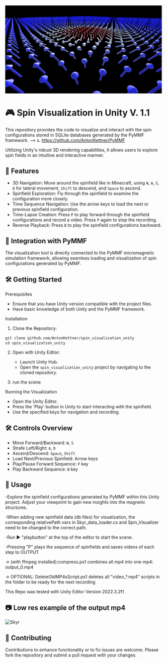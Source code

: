 ![Skyr](Assets/ReadmeAssets/Skyr_orig.png)
# 🎮 Spin Visualization in Unity V. 1.1

This repository provides the code to visualize and interact with the spin configurations stored in SQLite databases generated by the PyMMF framework. --> s. https://github.com/AntonKettner/PyMMF

Utilizing Unity's robust 3D rendering capabilities, it allows users to explore spin fields in an intuitive and interactive manner.

## 🎨 Features

- 3D Navigation: Move around the spinfield like in Minecraft, using `W`, `A`, `S`, `D` for lateral movement, `Shift` to descend, and `Space` to ascend.
- Spinfield Exploration: Fly through the spinfield to examine the configuration more closely.
- Time Sequence Navigation: Use the arrow keys to load the next or previous spinfield configuration.
- Time-Lapse Creation: Press `P` to play forward through the spinfield configurations and record a video. Press `P` again to stop the recording.
- Reverse Playback: Press `B` to play the spinfield configurations backward.

## 🔗 Integration with PyMMF

The visualization tool is directly connected to the PyMMF micromagnetic simulation framework, allowing seamless loading and visualization of spin configurations generated by PyMMF.

## 🛠️ Getting Started

Prerequisites

- Ensure that you have Unity version compatible with the project files.
- Have basic knowledge of both Unity and the PyMMF framework.

Installation

1. Clone the Repository:

```shell
git clone github.com/AntonKettner/spin_visualization_unity
cd spin_visualization_unity
```

2. Open with Unity Editor:
   - Launch Unity Hub.
   - Open the `spin_visualization_unity` project by navigating to the cloned repository.

3. run the scene

Running the Visualization

- Open the Unity Editor.
- Press the 'Play' button in Unity to start interacting with the spinfield.
- Use the specified keys for navigation and recording.

## 🛠️ Controls Overview

- Move Forward/Backward: `W`, `S`
- Strafe Left/Right: `A`, `D`
- Ascend/Descend: `Space`, `Shift`
- Load Next/Previous Spinfield: Arrow keys
- Play/Pause Forward Sequence: `P` key
- Play Backward Sequence: `B` key

## 🎥 Usage

-Explore the spinfield configurations generated by PyMMF within this Unity project. Adjust your viewpoint to gain new insights into the magnetic structures.


-When adding new spinfield data (db files) for visualization, the corresponding relativePath vars in Skyr_data_loader.cs and Spin_Visualizer need to be changed to the correct path.


-Run ▶️ "playbutton" at the top of the editor to start the scene.


-Pressing "P" plays the sequence of spinfields and saves videos of each step to OUTPUT



-> (with ffmpeg installed):compress.ps1 combines all mp4 into one mp4: output_0.mp4

-> OPTIONAL: DeleteOldMP4sScript.ps1 deletes all "video_*.mp4" scripts in the folder to be ready for the next recording

This Repo was tested with Unity Editor Version 2022.3.2f1

## 📷 Low res example of the output mp4

![Skyr](Assets/ReadmeAssets/skyrmion_Unity.gif)

## 🤝 Contributing

Contributions to enhance functionality or to fix issues are welcome. Please fork the repository and submit a pull request with your changes.
